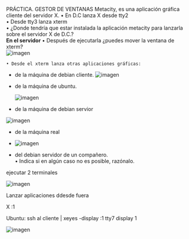 PRÁCTICA. GESTOR DE VENTANAS
Metacity, es una aplicación gráfica cliente del servidor X. 
    • En D.C lanza X  desde tty2  
    • Desde tty3 lanza xterm  
    • ¿Donde tendría que estar instalada la aplicación metacity para lanzarla sobre el servidor X de D.C.?  
    **En el servidor**
    • Después de ejecutarla ¿puedes mover la ventana de xterm?   
    ![imagen](https://github.com/user-attachments/assets/04e7f595-fc6c-4ccd-82f3-f7a361552088)

    • Desde el xterm lanza otras aplicaciones gráficas:  
- de la máquina de debian cliente.
![imagen](https://github.com/user-attachments/assets/0009307a-81ad-4f07-83cd-1fe674791aba)

  
- de la máquina de ubuntu.

  ![imagen](https://github.com/user-attachments/assets/3b3fcdf6-fe0e-47f9-8a15-242bb14b26fc)

- de la máquina de debian servior

![imagen](https://github.com/user-attachments/assets/3b9c2e14-40a2-49e1-85a5-b2b409c2bd7b)

  
- de la máquina real

- ![imagen](https://github.com/user-attachments/assets/223759bc-82a1-47eb-8d45-5a9b2d2be115)

- del debian servidor de un compañero.  
    • Indica si en algún caso no es posible, razónalo.  

ejecutar 2 terminales

![imagen](https://github.com/user-attachments/assets/ef7228f2-d7c0-417f-aca2-24345afff552)

Lanzar aplicaciones ddesde fuera

X :1

Ubuntu: ssh al  cliente | xeyes -display :1
tty7 display 1

![imagen](https://github.com/user-attachments/assets/20cfe6ba-7fee-4280-8f36-bb95861659e3)

